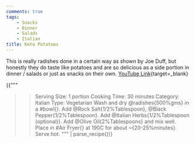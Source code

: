 ```yaml
---
comments: true
tags:
    - Snacks
    - Dinner
    - Salads
    - Italian
title: Keto Potatoes
---
```


This is really radishes done in a certain way as shown by Joe Duff, but honestly they do taste like potatoes and are so delicious as a side portion in dinner / salads or just as snacks on their own. [YouTube Link](https://kutt.it/keto_potato){target=_blank}

{{"""
>> Serving Size: 1 portion
>> Cooking Time: 30 minutes
>> Category: Italian
>> Type: Vegetarian
Wash and dry @radishes{500%gms} in a #bowl{}.
Add @Rock Salt{1/2%Tablespoon}, @Black Pepper{1/2%Tablespoon}.
Add @Italian Herbs{1/2%Tablespoon (optional)}.
Add @Olive Oil{2%Tablespoons} and mix well.
Place in #Air Fryer{} at 190C for about ~{20-25%minutes}.
Serve hot.
""" | parse_recipe()}}
